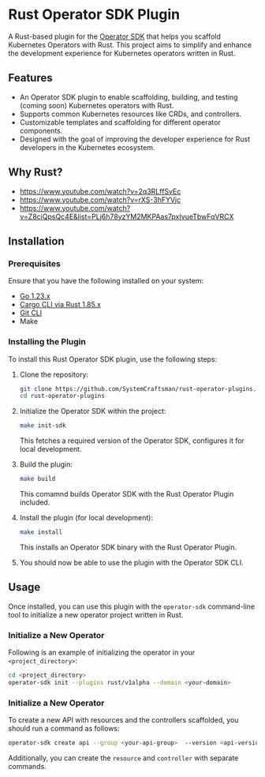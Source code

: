 # Rust Operator SDK Plugin

A Rust-based plugin for the [Operator SDK](https://sdk.operatorframework.io/) that helps you scaffold Kubernetes Operators with Rust. This project aims to simplify and enhance the development experience for Kubernetes operators written in Rust.

## Features

- An Operator SDK plugin to enable scaffolding, building, and testing (coming soon) Kubernetes operators with Rust.
- Supports common Kubernetes resources like CRDs, and controllers.
- Customizable templates and scaffolding for different operator components.
- Designed with the goal of improving the developer experience for Rust developers in the Kubernetes ecosystem.

## Why Rust?

* https://www.youtube.com/watch?v=2q3RLffSvEc
* https://www.youtube.com/watch?v=rXS-3hFYVjc
* https://www.youtube.com/watch?v=Z8ciQpsQc4E&list=PLj6h78yzYM2MKPAas7pxIvueTbwFqVRCX

## Installation

### Prerequisites

Ensure that you have the following installed on your system:

- [Go 1.23.x](https://golang.org/dl/)
- [Cargo CLI via Rust 1.85.x](https://www.rust-lang.org/)
- [Git CLI](https://git-scm.com/downloads)
- Make

### Installing the Plugin

To install this Rust Operator SDK plugin, use the following steps:

1. Clone the repository:

     ```bash
     git clone https://github.com/SystemCraftsman/rust-operator-plugins.git
     cd rust-operator-plugins
     ```
   
2. Initialize the Operator SDK within the project:

    ```bash
    make init-sdk
    ````

    This fetches a required version of the Operator SDK, configures it for local development.

3. Build the plugin:

    ```bash
    make build
    ```

    This comamnd builds Operator SDK with the Rust Operator Plugin included.

4. Install the plugin (for local development):

    ```bash
    make install
    ```

    This installs an Operator SDK binary with the Rust Operator Plugin.

5. You should now be able to use the plugin with the Operator SDK CLI.

## Usage

Once installed, you can use this plugin with the `operator-sdk` command-line tool to initialize a new operator project
written in Rust.

### Initialize a New Operator

Following is an example of initializing the operator in your `<project_directory>`:

```bash
cd <project_directory>
operator-sdk init --plugins rust/v1alpha --domain <your-domain>
```

### Initialize a New Operator

To create a new API with resources and the controllers scaffolded, you should run a command as follows:

```bash
operator-sdk create api --group <your-api-group>  --version <api-version> --kind <crd-name>  --resource --controller
```

Additionally, you can create the `resource` and `controller` with separate commands.
